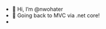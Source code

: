 - 👋 Hi, I’m @nwohater
- 🌱 Going back to MVC via .net core!
- 




<!---
nwohater/nwohater is a ✨ special ✨ repository because its `README.md` (this file) appears on your GitHub profile.
You can click the Preview link to take a look at your changes.
--->

